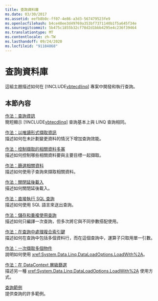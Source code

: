 ```yaml
---
title: 查詢資料庫
ms.date: 03/30/2017
ms.assetid: eefb8b0c-ff07-4e86-a3d3-567479523fe9
ms.openlocfilehash: b4ce48ee3d49769a353bf7371140b1f5a645f34e
ms.sourcegitcommit: 5b475c1855b32cf78d2d1bbb4295e4c236f39464
ms.translationtype: MT
ms.contentlocale: zh-TW
ms.lasthandoff: 09/24/2020
ms.locfileid: "91184868"
---
```

# <a name="querying-the-database"></a>查詢資料庫

這組主題描述如何在 [!INCLUDE[vbtecdlinq](../../../../../../includes/vbtecdlinq-md.md)] 專案中開發和執行查詢。  
  
## <a name="in-this-section"></a>本節內容  

 [作法：查詢資訊](how-to-query-for-information.md)  
 簡短顯示 [!INCLUDE[vbtecdlinq](../../../../../../includes/vbtecdlinq-md.md)] 查詢基本上與 LINQ 查詢相同。  
  
 [作法：以唯讀形式擷取資訊](how-to-retrieve-information-as-read-only.md)  
 描述如何在未計劃變更資料的情況下增加查詢效能。  
  
 [作法：控制擷取的相關資料多寡](how-to-control-how-much-related-data-is-retrieved.md)  
 描述如何控制哪些相關資料要與主要目標一起擷取。  
  
 [作法：篩選相關資料](how-to-filter-related-data.md)  
 描述如何使用子查詢來擷取相關資料。  
  
 [作法：關閉延後載入](how-to-turn-off-deferred-loading.md)  
 描述如何關閉延後載入。  
  
 [作法：直接執行 SQL 查詢](how-to-directly-execute-sql-queries.md)  
 描述如何使用 SQL 語言來送出查詢。  
  
 [作法：儲存和重複使用查詢](how-to-store-and-reuse-queries.md)  
 描述如何只編譯一次查詢，但多次將它與不同參數搭配使用。  
  
 [作法：在查詢中處理複合索引鍵](how-to-handle-composite-keys-in-queries.md)  
 描述如何在查詢中包括多個資料行，而在這個查詢中，運算子只取用單一引數。  
  
 [作法：一次擷取多個物件](how-to-retrieve-many-objects-at-once.md)  
 說明如何使用 <xref:System.Data.Linq.DataLoadOptions.LoadWith%2A>。  
  
 [作法：在 DataContext 層級篩選](how-to-filter-at-the-datacontext-level.md)  
 描述另一種 <xref:System.Data.Linq.DataLoadOptions.LoadWith%2A> 使用方式。  
  
 [查詢範例](query-examples.md)  
 提供查詢的許多範例。
